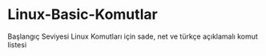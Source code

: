 # Linux-Basic-Komutlar
Başlangıç Seviyesi Linux Komutları için sade, net ve türkçe açıklamalı komut listesi
